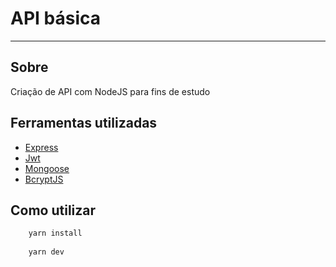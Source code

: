 <h1>
API básica
</h1>

---
## Sobre
Criação de API com NodeJS para fins de estudo

## Ferramentas utilizadas

- [Express](#http://expressjs.com/en/5x/api.html#app.use)
- [Jwt](#https://github.com/auth0/node-jsonwebtoken#readme)
- [Mongoose](#https://mongoosejs.com/docs/guide.html)
- [BcryptJS](#https://www.npmjs.com/package/bcryptjs)

## Como utilizar

```bash
    yarn install
    
    yarn dev

```
